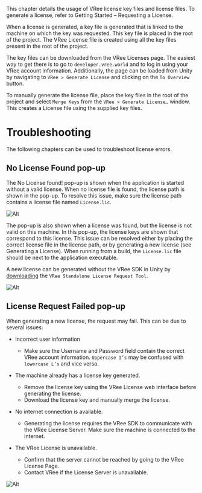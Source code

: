This chapter details the usage of VRee license key files and license files. To generate a license, refer to Getting Started – Requesting a License.

When a license is generated, a key file is generated that is linked to the machine on which the key was requested. This key file is placed in the root of the project. The VRee License file is created using all the key files present in the root of the project.

The key files can be downloaded from the VRee Licenses page. The easiest way to get there is to go to `developer.vree.world` and to log in using your VRee account information. Additionally, the page can be loaded from Unity by navigating to `VRee > Generate License` and clicking on the `To Overview` button.

To manually generate the license file, place the key files in the root of the project and select `Merge Keys` from the `VRee > Generate License…` window. This creates a License file using the supplied key files.

# Troubleshooting

The following chapters can be used to troubleshoot license errors.

## No License Found pop-up

The No License found! pop-up is shown when the application is started without a valid license. When no license file is found, the license path is shown in the pop-up. To resolve this issue, make sure the license path contains a license file named `License.lic`.

![Alt](/images/license/no-license-found.png "No license found.")

The pop-up is also shown when a license was found, but the license is not valid on this machine. In this pop-up, the license keys are shown that correspond to this license. This issue can be resolved either by placing the correct license file in the license path, or by generating a new license (see Generating a License). When running from a build, the `License.lic` file should be next to the application executable.

A new license can be generated without the VRee SDK in Unity by [downloading](https://developer.vree.world/Downloads "VRee Downloads") the `VRee Standalone License Request Tool`.

![Alt](/images/license/license-not-found.png "License not found!")

## License Request Failed pop-up

When generating a new license, the request may fail. This can be due to several issues:

- Incorrect user information
	- Make sure the Username and Password field contain the correct VRee account information. `Uppercase I’s` may be confused with `lowercase L’s` and vice versa.

- The machine already has a license key generated. 
	- Remove the license key using the VRee License web interface before generating the license. 
	- Download the license key and manually merge the license.

- No internet connection is available.
	- Generating the license requires the VRee SDK to communicate with the VRee License Server. Make sure the machine is connected to the internet.

- The VRee License is unavailable.
	- Confirm that the server cannot be reached by going to the VRee License Page.
	- Contact VRee if the License Server is unavailable.

![Alt](/images/license/license-request-failed.png "License not found!")
